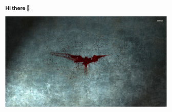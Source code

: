 ### Hi there 👋
![Cover](https://github.com/JackMandrake/JackMandrake/blob/master/6107-batman-logo-1920x1080-movie-wallpaper.jpeg)
<!--
**JackMandrake/JackMandrake** is a ✨ _special_ ✨ repository because its `README.md` (this file) appears on your GitHub profile.

Here are some ideas to get you started:

- 🔭 I’m currently working on ...
- 🌱 I’m currently learning ...
- 👯 I’m looking to collaborate on ...
- 🤔 I’m looking for help with ...
- 💬 Ask me about ...
- 📫 How to reach me: ...
- 😄 Pronouns: ...
- ⚡ Fun fact: ...
-->
